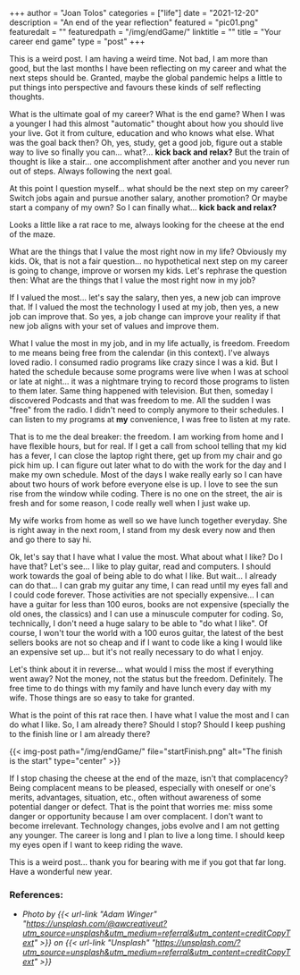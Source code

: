 +++
author = "Joan Tolos"
categories = ["life"]
date = "2021-12-20"
description = "An end of the year reflection"
featured = "pic01.png"
featuredalt = ""
featuredpath = "/img/endGame/"
linktitle = ""
title = "Your career end game"
type = "post"
+++

This is a weird post. I am having a weird time. Not bad, I am more than good, but the last months I have been reflecting on my career and what the next steps should be. Granted, maybe the global pandemic helps a little to put things into perspective and favours these kinds of self reflecting thoughts.

What is the ultimate goal of my career? What is the end game? When I was a younger I had this almost "automatic" thought about how you should live your live. Got it from culture, education and who knows what else. What was the goal back then? Oh, yes, study, get a good job, figure out a stable way to live so finally you can... what?... **kick back and relax?** But the train of thought is like a stair... one accomplishment after another and you never run out of steps. Always following the next goal.

At this point I question myself... what should be the next step on my career? Switch jobs again and pursue another salary, another promotion? Or maybe start a company of my own? So I can finally what... **kick back and relax?**

Looks a little like a rat race to me, always looking for the cheese at the end of the maze.

What are the things that I value the most right now in my life? Obviously my kids. Ok, that is not a fair question... no hypothetical next step on my career is going to change, improve or worsen my kids. Let's rephrase the question then: What are the things that I value the most right now in my job?

If I valued the most... let's say the salary, then yes, a new job can improve that. If I valued the most the technology I used at my job, then yes, a new job can improve that. So yes, a job change can improve your reality if that new job aligns with your set of values and improve them.

What I value the most in my job, and in my life actually, is freedom. Freedom to me means being free from the calendar (in this context). I've always loved radio. I consumed radio programs like crazy since I was a kid. But I hated the schedule because some programs were live when I was at school or late at night... it was a nightmare trying to record those programs to listen to them later. Same thing happened with television. But then, someday I discovered Podcasts and that was freedom to me. All the sudden I was "free" from the radio. I didn't need to comply anymore to their schedules. I can listen to my programs at **my** convenience, I was free to listen at my rate.

That is to me the deal breaker: the freedom. I am working from home and I have flexible hours, but for real. If I get a call from school telling that my kid has a fever, I can close the laptop right there, get up from my chair and go pick him up. I can figure out later what to do with the work for the day and I make my own schedule. Most of the days I wake really early so I can have about two hours of work before everyone else is up. I love to see the sun rise from the window while coding. There is no one on the street, the air is fresh and for some reason, I code really well when I just wake up.

My wife works from home as well so we have lunch together everyday. She is right away in the next room, I stand from my desk every now and then and go there to say hi.

Ok, let's say that I have what I value the most. What about what I like? Do I have that? Let's see... I like to play guitar, read and computers. I should work towards the goal of being able to do what I like. But wait... I already can do that... I can grab my guitar any time, I can read until my eyes fall and I could code forever. Those activities are not specially expensive... I can have a guitar for less than 100 euros, books are not expensive (specially the old ones, the classics) and I can use a minuscule computer for coding. So, technically, I don't need a huge salary to be able to "do what I like". Of course, I won't tour the world with a 100 euros guitar, the latest of the best sellers books are not so cheap and if I want to code like a king I would like an expensive set up... but it's not really necessary to do what I enjoy.

Let's think about it in reverse... what would I miss the most if everything went away? Not the money, not the status but the freedom. Definitely. The free time to do things with my family and have lunch every day with my wife. Those things are so easy to take for granted.

What is the point of this rat race then. I have what I value the most and I can do what I like. So, I am already there? Should I stop? Should I keep pushing to the finish line or I am already there?

{{< img-post path="/img/endGame/" file="startFinish.png" alt="The finish is the start" type="center" >}}

If I stop chasing the cheese at the end of the maze, isn't that complacency? Being complacent means to be pleased, especially with oneself or one's merits, advantages, situation, etc., often without awareness of some potential danger or defect. That is the point that worries me: miss some danger or opportunity because I am over complacent. I don't want to become irrelevant. Technology changes, jobs evolve and I am not getting any younger. The career is long and I plan to live a long time. I should keep my eyes open if I want to keep riding the wave.

This is a weird post... thank you for bearing with me if you got that far long. Have a wonderful new year.

### References:

* _Photo by {{< url-link "Adam Winger" "https://unsplash.com/@awcreativeut?utm_source=unsplash&utm_medium=referral&utm_content=creditCopyText" >}} on {{< url-link "Unsplash" "https://unsplash.com/?utm_source=unsplash&utm_medium=referral&utm_content=creditCopyText" >}}_
